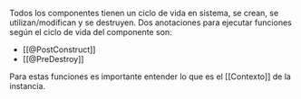 Todos los componentes tienen un ciclo de vida en sistema, se crean, se utilizan/modifican y se destruyen.
Dos anotaciones para ejecutar funciones según el ciclo de vida del componente son:
- [[@PostConstruct]]
- [[@PreDestroy]]

Para estas funciones es importante entender lo que es el [[Contexto]] de la instancia.
